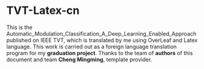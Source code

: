 # TVT-Latex-cn
This is the Automatic_Modulation_Classification_A_Deep_Learning_Enabled_Approach published on IEEE TVT, which is translated by me using OverLeaf and Latex language. 
This work is carried out as a foreign language translation program for my **graduation project**. 
Thanks to the team of **authors** of this document and team **Cheng Mingming**, template provider.
